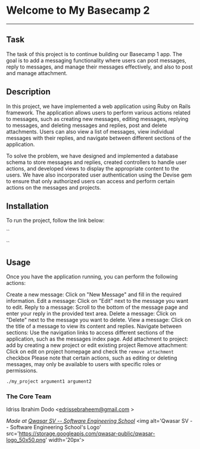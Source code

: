 # Welcome to My Basecamp 2
***

## Task
The task of this project is to continue building our Basecamp 1 app.
The goal is to add a messaging functionality where users can post messages,
reply to messages, and manage their messages effectively, and also to post and
manage attachment.

## Description
In this project, we have implemented a web application using Ruby on Rails framework.
The application allows users to perform various actions related to messages,
such as creating new messages, editing messages, replying to messages, and deleting messages and replies,
post and delete attachments. Users can also view a list of messages,
view individual messages with their replies, and navigate between different sections of the application.

To solve the problem, we have designed and implemented a database schema to store messages and replies,
created controllers to handle user actions, and developed views to display the appropriate content
to the users. We have also incorporated user authentication using the Devise gem
to ensure that only authorized users can access and perform certain actions on the messages and projects.

## Installation
To run the project, follow the link below:

``

``

## Usage
Once you have the application running, you can perform the following actions:

Create a new message: Click on "New Message" and fill in the required information.
Edit a message: Click on "Edit" next to the message you want to edit.
Reply to a message: Scroll to the bottom of the message page and enter your reply in the provided text area.
Delete a message: Click on "Delete" next to the message you want to delete.
View a message: Click on the title of a message to view its content and replies.
Navigate between sections: Use the navigation links to access different sections of the application, such as the messages index page.
Add attachment to project: add by creating a new project or edit existing project
Remove attachment: Click on edit on project homepage and check the `remove attachment` checkbox
Please note that certain actions, such as editing or deleting messages,
may only be available to users with specific roles or permissions.
```
./my_project argument1 argument2
```

### The Core Team
Idriss Ibrahim Dodo <edrissebraheem@gmail.com >

<span><i>Made at <a href='https://qwasar.io'>Qwasar SV -- Software Engineering School</a></i></span>
<span><img alt='Qwasar SV -- Software Engineering School's Logo' src='https://storage.googleapis.com/qwasar-public/qwasar-logo_50x50.png' width='20px'></span>

